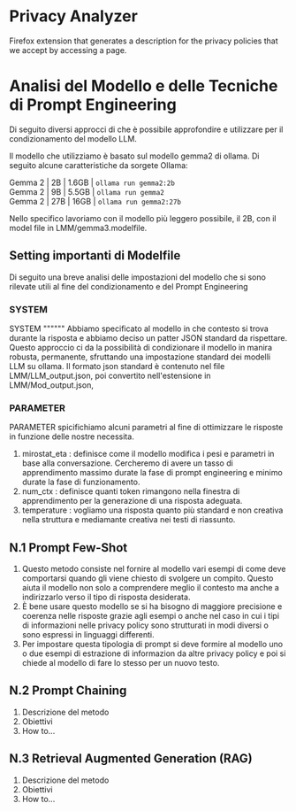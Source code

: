 # Privacy Analyzer
Firefox extension that generates a description for the privacy policies that we accept by accessing a page.

# Analisi del Modello e delle Tecniche di Prompt Engineering
Di seguito diversi approcci di che è possibile approfondire e utilizzare per il condizionamento del modello LLM.

Il modello che utilizziamo è basato sul modello gemma2 di ollama. Di seguito alcune caratteristiche da sorgete Ollama:

 Gemma 2            | 2B         | 1.6GB | `ollama run gemma2:2b`         
 Gemma 2            | 9B         | 5.5GB | `ollama run gemma2`            
 Gemma 2            | 27B        | 16GB  | `ollama run gemma2:27b`        

Nello specifico lavoriamo con il modello più leggero possibile, il 2B, con il model file in LMM/gemma3.modelfile.

## Setting importanti di Modelfile
Di seguito una breve analisi delle impostazioni del modello che si sono rilevate utili al fine del condizionamento e del Prompt Engineering

### SYSTEM
SYSTEM """<system message>""" Abbiamo specificato al modello in che contesto si trova durante la risposta e abbiamo deciso un patter JSON standard da rispettare. Questo approccio ci da la possibilità di condizionare il modello in manira robusta, permanente, sfruttando una impostazione standard dei modelli LLM su ollama. Il formato json standard è contenuto nel file LMM/LLM_output.json, poi convertito nell'estensione in LMM/Mod_output.json,

### PARAMETER
PARAMETER <parameter> <parametervalue> spicifichiamo alcuni parametri al fine di ottimizzare le risposte in funzione delle nostre necessita.

1. mirostat_eta : definisce come il modello modifica i pesi e parametri in base alla   conversazione. Cercheremo di avere un tasso di apprendimento massimo durate la fase di prompt engineering e minimo durate la fase di funzionamento.
2. num_ctx : definisce quanti token rimangono nella finestra di apprendimento per la generazione di una risposta adeguata.
3. temperature : vogliamo una risposta quanto più standard e non creativa nella struttura e mediamante creativa nei testi di riassunto.

## N.1 Prompt Few-Shot
1. Questo metodo consiste nel fornire al modello vari esempi di come deve comportarsi quando gli viene chiesto di svolgere un compito. Questo aiuta il modello non solo a comprendere meglio il contesto ma anche a indirizzarlo verso il tipo di risposta desiderata.
2. È bene usare questo modello se si ha bisogno di maggiore precisione e coerenza nelle risposte grazie agli esempi o anche nel caso in cui i tipi di informazioni nelle privacy policy sono strutturati in modi diversi o sono espressi in linguaggi differenti.
3. Per impostare questa tipologia di prompt si deve formire al modello uno o due esempi di estrazione di informazion da altre privacy policy e poi si chiede al modello di fare lo stesso per un nuovo testo.

## N.2 Prompt Chaining
1. Descrizione del metodo
2. Obiettivi
3. How to...

## N.3 Retrieval Augmented Generation (RAG)
1. Descrizione del metodo
2. Obiettivi
3. How to...


